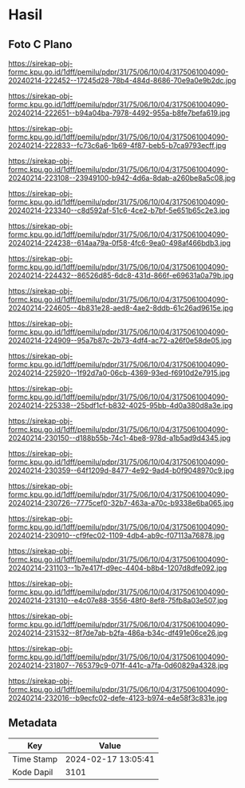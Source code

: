 # Hasil

## Foto C Plano

https://sirekap-obj-formc.kpu.go.id/1dff/pemilu/pdpr/31/75/06/10/04/3175061004090-20240214-222452--17245d28-78b4-484d-8686-70e9a0e9b2dc.jpg

https://sirekap-obj-formc.kpu.go.id/1dff/pemilu/pdpr/31/75/06/10/04/3175061004090-20240214-222651--b94a04ba-7978-4492-955a-b8fe7befa619.jpg

https://sirekap-obj-formc.kpu.go.id/1dff/pemilu/pdpr/31/75/06/10/04/3175061004090-20240214-222833--fc73c6a6-1b69-4f87-beb5-b7ca9793ecff.jpg

https://sirekap-obj-formc.kpu.go.id/1dff/pemilu/pdpr/31/75/06/10/04/3175061004090-20240214-223108--23949100-b942-4d6a-8dab-a260be8a5c08.jpg

https://sirekap-obj-formc.kpu.go.id/1dff/pemilu/pdpr/31/75/06/10/04/3175061004090-20240214-223340--c8d592af-51c6-4ce2-b7bf-5e651b65c2e3.jpg

https://sirekap-obj-formc.kpu.go.id/1dff/pemilu/pdpr/31/75/06/10/04/3175061004090-20240214-224238--614aa79a-0f58-4fc6-9ea0-498af466bdb3.jpg

https://sirekap-obj-formc.kpu.go.id/1dff/pemilu/pdpr/31/75/06/10/04/3175061004090-20240214-224432--86526d85-6dc8-431d-866f-e69631a0a79b.jpg

https://sirekap-obj-formc.kpu.go.id/1dff/pemilu/pdpr/31/75/06/10/04/3175061004090-20240214-224605--4b831e28-aed8-4ae2-8ddb-61c26ad9615e.jpg

https://sirekap-obj-formc.kpu.go.id/1dff/pemilu/pdpr/31/75/06/10/04/3175061004090-20240214-224909--95a7b87c-2b73-4df4-ac72-a26f0e58de05.jpg

https://sirekap-obj-formc.kpu.go.id/1dff/pemilu/pdpr/31/75/06/10/04/3175061004090-20240214-225920--1f92d7a0-06cb-4369-93ed-f6910d2e7915.jpg

https://sirekap-obj-formc.kpu.go.id/1dff/pemilu/pdpr/31/75/06/10/04/3175061004090-20240214-225338--25bdf1cf-b832-4025-95bb-4d0a380d8a3e.jpg

https://sirekap-obj-formc.kpu.go.id/1dff/pemilu/pdpr/31/75/06/10/04/3175061004090-20240214-230150--d188b55b-74c1-4be8-978d-a1b5ad9d4345.jpg

https://sirekap-obj-formc.kpu.go.id/1dff/pemilu/pdpr/31/75/06/10/04/3175061004090-20240214-230359--64f1209d-8477-4e92-9ad4-b0f9048970c9.jpg

https://sirekap-obj-formc.kpu.go.id/1dff/pemilu/pdpr/31/75/06/10/04/3175061004090-20240214-230726--7775cef0-32b7-463a-a70c-b9338e6ba065.jpg

https://sirekap-obj-formc.kpu.go.id/1dff/pemilu/pdpr/31/75/06/10/04/3175061004090-20240214-230910--cf9fec02-1109-4db4-ab9c-f07113a76878.jpg

https://sirekap-obj-formc.kpu.go.id/1dff/pemilu/pdpr/31/75/06/10/04/3175061004090-20240214-231103--1b7e417f-d9ec-4404-b8b4-1207d8dfe092.jpg

https://sirekap-obj-formc.kpu.go.id/1dff/pemilu/pdpr/31/75/06/10/04/3175061004090-20240214-231310--e4c07e88-3556-48f0-8ef8-75fb8a03e507.jpg

https://sirekap-obj-formc.kpu.go.id/1dff/pemilu/pdpr/31/75/06/10/04/3175061004090-20240214-231532--8f7de7ab-b2fa-486a-b34c-df491e06ce26.jpg

https://sirekap-obj-formc.kpu.go.id/1dff/pemilu/pdpr/31/75/06/10/04/3175061004090-20240214-231807--765379c9-071f-441c-a7fa-0d60829a4328.jpg

https://sirekap-obj-formc.kpu.go.id/1dff/pemilu/pdpr/31/75/06/10/04/3175061004090-20240214-232016--b9ecfc02-defe-4123-b974-e4e58f3c831e.jpg


## Metadata

| Key        | Value               |
| ---------- | ------------------- |
| Time Stamp | 2024-02-17 13:05:41 |
| Kode Dapil | 3101                |



